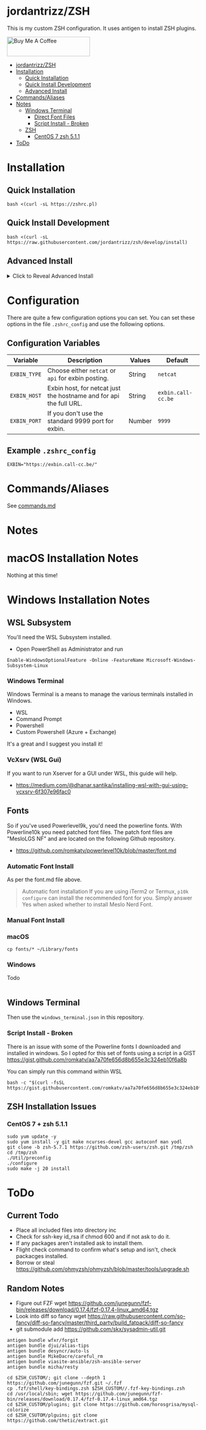 # jordantrizz/ZSH
This is my custom ZSH configuration. It uses antigen to install ZSH plugins.

<a href="https://jordantrask.com/coffee" target="_blank"><img src="https://cdn.buymeacoffee.com/buttons/default-orange.png" alt="Buy Me A Coffee" style="height: 51px !important;width: 217px !important;" ></a>

<!--ts-->
   * [jordantrizz/ZSH](#jordantrizzzsh)
   * [Installation](#installation)
      * [Quick Installation](#quick-installation)
      * [Quick Install Development](#quick-install-development)
      * [Advanced Install](#advanced-install)
   * [Commands/Aliases](#commandsaliases)
   * [Notes](#notes)
      * [Windows Terminal](#windows-terminal)
         * [Direct Font Files](#direct-font-files)
         * [Script Install - Broken](#script-install---broken)
      * [ZSH](#zsh)
         * [CentOS 7   zsh 5.1.1](#centos-7--zsh-511)
   * [ToDo](#todo)

<!-- Added by: jtrask, at: Fri Dec 18 08:46:08 EST 2020 -->

<!--te-->

# Installation
## Quick Installation
```
bash <(curl -sL https://zshrc.pl)
```

## Quick Install Development
```
bash <(curl -sL https://raw.githubusercontent.com/jordantrizz/zsh/develop/install)
```

## Advanced Install
<details><summary>Click to Reveal Advanced Install</summary>
<p>
If you don't want to have zsh within your home directory, then use the following.
1. Ensure you have zsh shell
```apt-get install zsh```
2. Clone repository to the directory of your choise
```git clone https://github.com/jordantrizz/zsh```
3. Copy .zshrc_install to ~/.zshrc or $HOME/.zshrc
```cp zsh/.zshrc_install ~/.zshrc```
4. Edit $ZSH_ROOT variable in your new ~/.zshrc to the path to the git cloned repository
***WARNING: don't use ~ use $HOME instead, as tilde doesn't work with zsh***
```sed -i 's/CHANGEME/zsh/g' .zshrc```
5. Restart your terminal/shell
</p>
</details>

# Configuration
There are quite a few configuration options you can set. You can set these options in the file `.zshrc_config` and use the following options.

## Configuration Variables
| Variable        	| Description                                                                                           | Values                     	| Default     	|
|-----------------	|------------------------------------------------------------------------------------------------------ |----------------------------	|-------------	|
| `EXBIN_TYPE`          | Choose either `netcat` or `api` for exbin posting.                                            | String                     	| `netcat`      	|
| `EXBIN_HOST`        	| Exbin host, for netcat just the hostname and for api the full URL.                                    | String                  	| `exbin.call-cc.be` 	|
| `EXBIN_PORT`		| If you don't use the standard 9999 port for exbin.							| Number			| `9999`		|

## Example `.zshrc_config`
```
EXBIN="https://exbin.call-cc.be/"
```

# Commands/Aliases
See [commands.md](Commands)

# Notes

# macOS Installation Notes
Nothing at this time!

# Windows Installation Notes
## WSL Subsystem
You'll need the WSL Subsystem installed.
* Open PowerShell as Administrator and run
```
Enable-WindowsOptionalFeature -Online -FeatureName Microsoft-Windows-Subsystem-Linux
```
### Windows Terminal
Windows Terminal is a means to manage the various terminals installed in Windows.

* WSL
* Command Prompt
* Powershell
* Custom Powershell (Azure + Exchange)

It's a great and I suggest you install it!

### VcXsrv (WSL Gui)
If you want to run Xserver for a GUI under WSL, this guide will help.

* https://medium.com/@dhanar.santika/installing-wsl-with-gui-using-vcxsrv-6f307e96fac0

## Fonts
So if you've used Powerlevel9k, you'd need the powerline fonts. With Powerline10k you need patched font files. The patch font files are "MesloLGS NF" and are located on the following Github repository.

* https://github.com/romkatv/powerlevel10k/blob/master/font.md

### Automatic Font Install
As per the font.md file above.

>Automatic font installation
>If you are using iTerm2 or Termux, `p10k configure` can install the recommended font for you. Simply answer Yes when asked whether to install Meslo Nerd Font.


### Manual Font Install

### macOS
```
cp fonts/* ~/Library/fonts
```

### Windows
Todo
```
```

## Windows Terminal
Then use the ```windows_terminal.json``` in this repository.

### Script Install - Broken
There is an issue with some of the Powerline fonts I downloaded and installed in windows. So I opted for this set of fonts using a script in a GIST https://gist.github.com/romkatv/aa7a70fe656d8b655e3c324eb10f6a8b

You can simply run this command within WSL

```
bash -c "$(curl -fsSL https://gist.githubusercontent.com/romkatv/aa7a70fe656d8b655e3c324eb10f6a8b/raw/install_meslo_wsl.sh)"
```

## ZSH Installation Issues
### CentOS 7 + zsh 5.1.1
```
sudo yum update -y
sudo yum install -y git make ncurses-devel gcc autoconf man yodl
git clone -b zsh-5.7.1 https://github.com/zsh-users/zsh.git /tmp/zsh
cd /tmp/zsh
./Util/preconfig
./configure
sudo make -j 20 install
```

# ToDo
## Current Todo
* Place all included files into directory inc
* Check for ssh-key id_rsa if chmod 600 and if not ask to do it.
* If any packages aren't installed ask to install them.
* Flight check command to confirm what's setup and isn't, check packacges installed.
* Borrow or steal https://github.com/ohmyzsh/ohmyzsh/blob/master/tools/upgrade.sh

## Random Notes
- Figure out FZF wget https://github.com/junegunn/fzf-bin/releases/download/0.17.4/fzf-0.17.4-linux_amd64.tgz
- Look into diff so fancy wget https://raw.githubusercontent.com/so-fancy/diff-so-fancy/master/third_party/build_fatpack/diff-so-fancy
- git submodule add https://github.com/skx/sysadmin-util.git

```
antigen bundle wfxr/forgit
antigen bundle djui/alias-tips
antigen bundle desyncr/auto-ls
antigen bundle MikeDacre/careful_rm
antigen bundle viasite-ansible/zsh-ansible-server
antigen bundle micha/resty

cd $ZSH_CUSTOM/; git clone --depth 1 https://github.com/junegunn/fzf.git ~/.fzf
cp .fzf/shell/key-bindings.zsh $ZSH_CUSTOM//.fzf-key-bindings.zsh
cd /usr/local/sbin; wget https://github.com/junegunn/fzf-bin/releases/download/0.17.4/fzf-0.17.4-linux_amd64.tgz
cd $ZSH_CUSTOM/plugins; git clone https://github.com/horosgrisa/mysql-colorize
cd $ZSH_CSUTOM/plguins; git clone https://github.com/thetic/extract.git
```